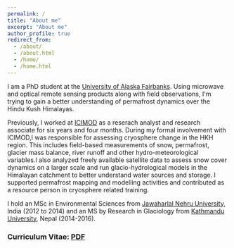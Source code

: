 ```yaml
---
permalink: /
title: "About me"
excerpt: "About me"
author_profile: true
redirect_from: 
  - /about/
  - /about.html
  - /home/
  - /home.html
---
```


I am a PhD student at the [University of Alaska Fairbanks](https://www.uaf.edu/uaf/). Using microwave and optical remote sensing products along with field observations, I'm trying to gain a better understanding of permafrost dynamics over the Hindu Kush Himalayas. 

Previously, I worked at [ICIMOD](https://www.icimod.org/) as a reserach analyst and research associate for six years and four months. During my formal involvement with ICIMOD,I was responsible for assessing cryosphere change in the HKH region. This includes field-based measurements of snow, permafrost, glacier mass balance, river runoff and other hydro-meteorological variables.I also analyzed freely available satellite data to assess snow cover dynamics on a larger scale and run glacio-hydrological models in the Himalayan catchment to better understand water sources and storage. I supported permafrost mapping and modelling activities and contributed as a resource person in cryosphere related training.

I hold an MSc in Environmental Sciences from [Jawaharlal Nehru University](https://www.jnu.ac.in/main/), India (2012 to 2014) and an MS by Research in Glaciology from [Kathmandu University](https://ku.edu.np/), Nepal (2014-2016).

### Curriculum Vitae: [PDF](https://amrit-thapa-2044.github.io/files/amrit_thapa_CV_AUG_2022.pdf) ###

